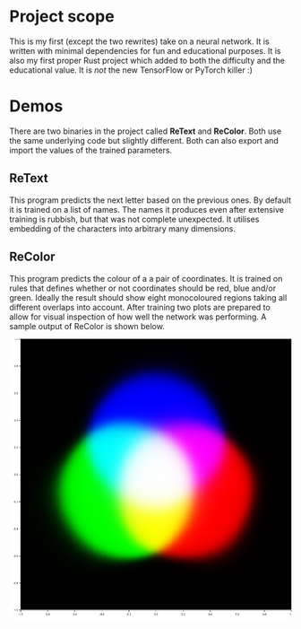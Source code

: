 # Project scope
This is my first (except the two rewrites) take on a neural network. It is written with minimal dependencies for fun and educational purposes. It is also my first proper Rust project which added to both the difficulty and the educational value. It is *not* the new TensorFlow or PyTorch killer :)

# Demos
There are two binaries in the project called **ReText** and **ReColor**. Both use the same underlying code but slightly different. Both can also export and import the values of the trained parameters.

## ReText
This program predicts the next letter based on the previous ones. By default it is trained on a list of names. The names it produces even after extensive training is rubbish, but that was not complete unexpected. It utilises embedding of the characters into arbitrary many dimensions.

## ReColor
This program predicts the colour of a a pair of coordinates. It is trained on rules that defines whether or not coordinates should be red, blue and/or green. Ideally the result should show eight monocoloured regions taking all different overlaps into account. After training two plots are prepared to allow for visual inspection of how well the network was performing. A sample output of ReColor is shown below.

![Image](./plot_rgb.png)